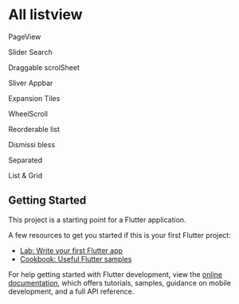 # All listview

PageView

Slider Search

Draggable scrolSheet

Sliver Appbar

Expansion Tiles

WheelScroll

Reorderable list

Dismissi bless

Separated

List & Grid


## Getting Started

This project is a starting point for a Flutter application.

A few resources to get you started if this is your first Flutter project:

- [Lab: Write your first Flutter app](https://docs.flutter.dev/get-started/codelab)
- [Cookbook: Useful Flutter samples](https://docs.flutter.dev/cookbook)

For help getting started with Flutter development, view the
[online documentation](https://docs.flutter.dev/), which offers tutorials,
samples, guidance on mobile development, and a full API reference.
